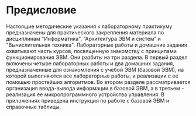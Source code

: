 # Предисловие

Настоящие методические указания к лабораторному практикуму предназначены для практического закрепления материала по дисциплинам "Информатика", “Архитектура ЭВМ и систем” и "Вычислительная техника". Лабораторные работы и домашние задания охватывают часть курсов, посвященную знакомству с принципами функционирования ЭВМ. Они разбиты на три раздела. В первый раздел включены четыре лабораторных работы и два домашних задания, предназначенные для ознакомления с учебой ЭВМ (базовой ЭВМ), на которой выполняются все лабораторные работы, и реализации с ее помощью простейших алгоритмов. Во втором разделе рассматривается организация ввода-вывода информации в базовой ЭВМ, а в третьем - реализация ее микропрограммного устройства управления. В приложениях приведена инструкция по работе с базовой ЭВМ и справочные таблицы.
